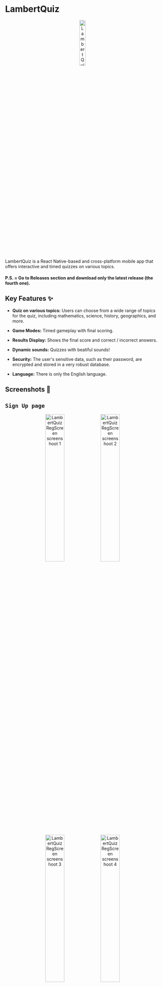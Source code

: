 # LambertQuiz

<p align="center">
<img  title="LambertQuiz Logo"  alt="LambertQuiz Logo"  width="19.5%"  src="./assets/images/logo.png">
</p>

LambertQuiz is a React Native-based and cross-platform mobile app that offers interactive and timed quizzes on various topics.

#### P.S. = Go to Releases section and download only the latest release (the fourth one).

## Key Features ✨

-  **Quiz on various topics:** Users can choose from a wide range of topics for the quiz, including mathematics, science, history, geographics, and more.

-  **Game Modes:** Timed gameplay with final scoring.

-  **Results Display:** Shows the final score and correct / incorrect answers.

-  **Dynamic sounds:** Quizzes with beatiful sounds!

-  **Security:** The user's sensitive data, such as their password, are encrypted and stored in a very robust database.

-  **Language:** There is only the English language.

## Screenshots 📸

## `Sign Up page`

<p align="center">
<img  title="LambertQuiz RegScreen screenshoot 1"  alt="LambertQuiz RegScreen screenshoot 1"  src="https://matteolambertucci.altervista.org/lambertquiz/screenshoots/signup/signupscreen11.jpeg"  width="35%">
<img  title="LambertQuiz RegScreen screenshoot 2"  alt="LambertQuiz RegScreen screenshoot 2"  src="https://matteolambertucci.altervista.org/lambertquiz/screenshoots/signup/signupscreen22.jpeg"  width="35%">
<img  title="LambertQuiz RegScreen screenshoot 3"  alt="LambertQuiz RegScreen screenshoot 3"  src="https://matteolambertucci.altervista.org/lambertquiz/screenshoots/signup/signupscreen333.jpeg"  width="35%">
<img  title="LambertQuiz RegScreen screenshoot 3"  alt="LambertQuiz RegScreen screenshoot 4"  src="https://matteolambertucci.altervista.org/lambertquiz/screenshoots/signup/signupscreen44.jpeg"  width="35%">
</p>

## `Sign In page`

<p align="center">
	<img  title="LambertQuiz LoginScreen screenshoot 1"  alt="LambertQuiz LoginScreen screenshoot 1"  src="https://matteolambertucci.altervista.org/lambertquiz/screenshoots/signin/signinscreen11.jpeg"  width="32.75%">
	<img  title="LambertQuiz LoginScreen screenshoot 2"  alt="LambertQuiz LoginScreen screenshoot 2"  src="https://matteolambertucci.altervista.org/lambertquiz/screenshoots/signin/signinscreen22.jpeg"  width="32.75%">
	<img  title="LambertQuiz LoginScreen screenshoot 3"  alt="LambertQuiz LoginScreen screenshoot 3"  src="https://matteolambertucci.altervista.org/lambertquiz/screenshoots/signin/signinscreen33.jpeg"  width="32.75%">
</p>

## `Home page`

<p align="center">
	<img  title="LambertQuiz HomeScreen screenshoot 1"  alt="LambertQuiz HomeScreen screenshoot 1"  src="https://matteolambertucci.altervista.org/lambertquiz/screenshoots/home/homescreen1.jpeg"  width="32.75%">
	<img  title="LambertQuiz HomeScreen screenshoot 2"  alt="LambertQuiz HomeScreen screenshoot 2"  src="https://matteolambertucci.altervista.org/lambertquiz/screenshoots/home/homescreen2.jpeg"  width="32.75%">
	<img  title="LambertQuiz HomeScreen screenshoot 3"  alt="LambertQuiz HomeScreen screenshoot 3"  src="https://matteolambertucci.altervista.org/lambertquiz/screenshoots/home/homescreen3.jpeg"  width="32.75%">
</p>

## `Play Quiz page`

<p align="center">
	<img  title="LambertQuiz PlayQuizScreen screenshoot 1"  alt="LambertQuiz PlayQuizScreen screenshoot 1"  src="https://matteolambertucci.altervista.org/lambertquiz/screenshoots/playquiz/playquizscreen11.jpeg"  width="32.75%">
<img  title="LambertQuiz PlayQuizScreen screenshoot 2"  alt="LambertQuiz PlayQuizScreen screenshoot 2"  src="https://matteolambertucci.altervista.org/lambertquiz/screenshoots/playquiz/playquizscreen222.jpeg"  width="32.75%">
<img  title="LambertQuiz PlayQuizScreen screenshoot 3"  alt="LambertQuiz PlayQuizScreen screenshoot 3"  src="https://matteolambertucci.altervista.org/lambertquiz/screenshoots/playquiz/playquizscreen333.jpeg"  width="32.75%">

</p>

## `Account page`

<p align="center"> 
<img  title="LambertQuiz AccountScreen screenshoot 1"  alt="LambertQuiz AccountScreen screenshoot 1"  src="https://matteolambertucci.altervista.org/lambertquiz/screenshoots/account/accountscreen1.jpeg"  width="35%">
<img  title="LambertQuiz AccountScreen screenshoot 2"  alt="LambertQuiz AccountScreen screenshoot 2"  src="https://matteolambertucci.altervista.org/lambertquiz/screenshoots/account/accountscreen22.jpeg"  width="35%">
<img  title="LambertQuiz AccountScreen screenshoot 3"  alt="LambertQuiz AccountScreen screenshoot 3"  src="https://matteolambertucci.altervista.org/lambertquiz/screenshoots/account/accountscreen3.jpeg"  width="35%">
<img  title="LambertQuiz AccountScreen screenshoot 4"  alt="LambertQuiz AccountScreen screenshoot 4"  src="https://matteolambertucci.altervista.org/lambertquiz/screenshoots/account/accountscreen4.jpeg"  width="35%">
</p>

## `Help page`

<p align="center">
	<img  title="LambertQuiz HelpScreen screenshoot 1"  alt="LambertQuiz HelpScreen screenshoot 1"  src="https://matteolambertucci.altervista.org/lambertquiz/screenshoots/help/helpscreen1.jpeg"  width="35%">
<img  title="LambertQuiz HelpScreen screenshoot 2"  alt="LambertQuiz HelpScreen screenshoot 2"  src="https://matteolambertucci.altervista.org/lambertquiz/screenshoots/help/helpscreen2.jpeg"  width="35%">
</p>

## `Stats page`

<p align="center"> 
	<img  title="LambertQuiz StatsScreen screenshoot 1"  alt="LambertQuiz StatsScreen screenshoot 1"  src="https://matteolambertucci.altervista.org/lambertquiz/screenshoots/stats/statsscreen11.gif"  width="35%">
	<img  title="LambertQuiz StatsScreen screenshoot 2"  alt="LambertQuiz StatsScreen screenshoot 2"  src="https://matteolambertucci.altervista.org/lambertquiz/screenshoots/stats/statsscreen22.jpeg"  width="35%">
	<img  title="LambertQuiz StatsScreen screenshoot 3"  alt="LambertQuiz StatsScreen screenshoot 3"  src="https://matteolambertucci.altervista.org/lambertquiz/screenshoots/stats/statscreen33.jpeg"  width="35%">
	<img  title="LambertQuiz StatsScreen screenshoot 4"  alt="LambertQuiz StatsScreen screenshoot 4"  src="https://matteolambertucci.altervista.org/lambertquiz/screenshoots/stats/statsscreen44.jpeg"  width="35%">
</p>

## Installation 🚀 and usage⚡

### Requirements

-  Node.js

-  React Native

-  NPM or Yarn

### Installation Instructions

1. Clone the repository:

```bash
git clone https://github.com/MattDEV02/LambertQuiz.git
```

2. Navigate to the project directory:

```bash
cd LambertQuiz
```

3. Install dependencies:

```bash
npm install

# or using yarn

# yarn install
```

4. Start the application:

```bash
npm  start

# or using yarn

# yarn start
```

**P.S. = You can do both third and fourth step with "my comand script":**

```bash
npm run all
```

## Some code examples

### `App.js`

```javascript
import React, { useState, useEffect } from "react";
import "react-native-gesture-handler";
import { NavigationContainer } from "@react-navigation/native";
import { RootSiblingParent } from "react-native-root-siblings";
import AuthStackNavigator from "./navigators/AuthStackNavigator";
import AppStackNavigator from "./navigators/AppStackNavigator";
import { supabase } from "./app/lib/supabase-client";
import { validateObject } from "./utils/validators";

const App = () => {
	const [session, setSession] = useState(null);

	useEffect(() => {
		supabase.auth
			.getSession()
			.then(({ data: { session } }) => {
				setSession(session);
			})
			.catch((error) => console.error(error));

		supabase.auth.onAuthStateChange(async (_event, session) => {
			console.log(_event); //  INITIAL_SESSION / SIGNED_IN / SIGNED_OUT
			setSession(session);
		});
	}, []);
	return (
		<RootSiblingParent>
			<NavigationContainer>
				{validateObject(session) && validateObject(session.user) ? (
					<AppStackNavigator sessionUser={session.user} />
				) : (
					<AuthStackNavigator />
				)}
			</NavigationContainer>
		</RootSiblingParent>
	);
};

export default App;
```

### `HomeScreen.js`

```javascript
import React, { useState, useEffect } from "react";
import {
	View,
	Text,
	SafeAreaView,
	FlatList,
	ScrollView,
	StyleSheet,
} from "react-native";
import { supabase } from "../app/lib/supabase-client";
import Quiz from "../components/screens/HomeScreen/Quiz";
import FormInput from "../components/shared/FormInput";
import { COLORS } from "../constants/theme";
import {
	validateObject,
	validateString,
	validateArray,
} from "../utils/validators";
import { playClickSound } from "../utils/sounds";

const HomeScreen = ({ navigation, route }) => {
	const user = route.params.user;

	const [quizzes, setQuizzes] = useState([]);
	const [quiz, setQuiz] = useState("");
	const [searching, setSearching] = useState(false);
	const [refreshing, setRefreshing] = useState(false);

	useEffect(() => {
		const getQuizzes = async () => {
			setRefreshing(true);
			const { data, error } = await supabase
				.from("quizzes")
				.select()
				.order("category");
			if (validateObject(error)) {
				console.error(error);
				setRefreshing(false);
			} else if (validateArray(data, 1)) {
				setQuizzes(data);
			}
			setRefreshing(false);
		};

		const getQuizzesWithSearching = async () => {
			setRefreshing(true);
			const { data, error } = await supabase.rpc("get_searched_quizzes", {
				quiz_category: quiz,
			});
			if (validateObject(error)) {
				console.error(error);
				setRefreshing(false);
			} else if (validateArray(data, 0)) {
				setQuizzes(data);
			} else if (!validateString(quiz)) {
				setSearching(false);
				getQuizzes();
			}
			setRefreshing(false);
		};

		searching ? getQuizzesWithSearching() : getQuizzes();
	}, [quiz]);

	const handleOnPlayPress = async (quiz_id) => {
		await playClickSound();
		navigation.setParams({ quizId: quiz_id });
		navigation.navigate("Play Quiz page", {
			quizId: quiz_id,
			openedQuiz: true,
		});
	};

	return (
		<SafeAreaView
			style={{
				flex: 1,
				backgroundColor: COLORS.background,
				position: "relative",
			}}
		>
			{/* TOP BAR */}
			<ScrollView
				style={{
					marginBottom: 6.75,
				}}
			>
				<View>
					{/* Welcome title */}
					<View
						style={{
							...styles.container,
							marginTop: 27.5,
						}}
					>
						<Text style={{ ...styles.text, fontSize: 29 }}>
							Welcome{" "}
							{validateObject(user) && validateString(user.username)
								? user.username
								: null}{" "}
							!
						</Text>
					</View>

					{/* Quiz search form */}
					<View style={styles.container}>
						<FormInput
							placeholderText={"Search for a Quiz"}
							value={quiz}
							maxLength={15}
							autoComplete={"name"}
							autoCorrect={true}
							inputMode={"text"}
							keyboardType={"default"}
							inputError={false}
							inputSuccess={false}
							onChangeText={(quiz) => {
								setQuiz(quiz);
								setSearching(true);
							}}
							style={{ width: "89.5%" }}
							inputStyle={{
								marginTop: 7.5,
								marginBottom: 5,
								paddingVertical: 15,
								backgroundColor: COLORS.white,
								borderWidth: 0.35,
								borderColor: COLORS.secondary,
								borderRadius: 12,
								fontSize: 16,
							}}
						/>
					</View>
					{/* Quiz list */}
					<View style={{ marginBottom: 20 }}>
						{validateArray(quizzes, 1) ? (
							<FlatList
								data={quizzes}
								scrollEnabled={false}
								onRefresh={() => undefined}
								refreshing={refreshing}
								showsVerticalScrollIndicator={false}
								keyExtractor={(item) => item.quiz_id}
								renderItem={({ item: quiz }) => (
									<Quiz
										quiz={quiz}
										handleOnPlayPress={() =>
											handleOnPlayPress(quiz.quiz_id)
										}
									/>
								)}
							/>
						) : searching ? (
							<View style={{ ...styles.container, marginTop: 47 }}>
								<Text style={{ ...styles.text, color: "#EF0909" }}>
									NO Quizzes found.
								</Text>
							</View>
						) : null}
					</View>
				</View>
			</ScrollView>
		</SafeAreaView>
	);
};

const styles = StyleSheet.create({
	container: {
		flexDirection: "row",
		alignItems: "center",
		justifyContent: "center",
	},
	text: {
		fontSize: 26.5,
		color: COLORS.black,
		fontWeight: "bold",
	},
});

export default HomeScreen;
```

### `HelpScreen.js`

```javascript
import React from "react";
import { SafeAreaView, ScrollView } from "react-native";
import AccordionItem from "../components/screens/HelpScreen/AccordionItem";
import HelpFooter from "../components/screens/HelpScreen/HelpFooter";
import { appName, questionsNumber } from "../constants/theme";
import { passwordMaxLength } from "../constants/fieldsConstants";

const HelpScreen = () => {
	const accordionList = [
		{
			question: "",
			response: "",
		},
	];
	return (
		<SafeAreaView>
			<ScrollView>
				{accordionList.map((item, index) => (
					<AccordionItem
						question={item.question}
						response={item.response}
						key={index}
					/>
				))}
				<HelpFooter />
			</ScrollView>
		</SafeAreaView>
	);
};

export default HelpScreen;
```

## Author ©️

Made with ❤️ and a lot of hard work 🏋️‍♂️ by:

-  **Matteo Lambertucci (matricola 578219, Roma TRE)**

   -  [GitHub Profile (MattDEV02)](https://github.com/MattDEV02)

   -  [Linkedin Profile](https://www.linkedin.com/in/matteo-lambertucci-134073211)

   -  [Instagram Profile (_matte.02_)](https://www.instagram.com/_matte.02_/)

   -  [Moodle Profile](https://ingegneriacivileinformaticatecnologieaeronautiche.el.uniroma3.it/user/profile.php?id=5522)

   -  [mat.lambertucci@stud.uniroma3.it](mat.lambertucci@stud.uniroma3.it)

   -  [matteolambertucci3@gmail.com](matteolambertucci3@gmail.com)

I am the only author of this beatiful app 😉

## Technologies used 🧑‍💻

-  **Javascript ES6**

-  **React native 0.72.6**

-  **NodeJS 20.4.0**

-  **NPM 9.7.2**

-  **PostgreSQL 16.0**

-  **Visual Studio Code 1.85**

-  **Supabase 1.0**

-  **Altervista hosting**

-  **Bootstrap 5**

-  **HTML 5**

-  **CSS 4.15**

-  **Windows 11**

## Project structure 🏠

-  **`src/`**: The main folder for the application source code.

   -  **`src/components/`**: Contains all reusable components of the application.

   -  **`src/screens/`**: Primary screens of the application, each associated with specific functionalities.

   -  **`src/navigators/`**: Configuration and management of application navigation, using React Navigation or a similar library.

   -  **`src/utils/`**: Utility functions, or helpers used across multiple parts of the code.

   -  **`src/constants/`**: Utility constants, or helpers used across multiple parts of the code.

   -  **`src/App.js`**: The main component of this project, it gets rendered in the index.js file (see below).

-  **`assets/`**: Images, fonts, or other multimedia assets used in the application.

-  **`index.js`**: The main entry of this project.

-  **`lambertquiz.sql`**: A SQL (PostGreSQL) script file that allows to create the database that I used for this App.

-  **`package.json`**: JSON metadata file that to define various properties and configurations related to the project, including its dependencies, scripts, version information, and other metadata.

-  **`README.md`**: Markdown documentation of this project.

## Sources 🤝

-  [Wikipedia](https://it.wikipedia.org/wiki/Pagina_principale)

-  [Il Messaggero](https://www.ilmessaggero.it/)

-  [The New York Times](https://www.nytimes.com/)

-  [Francia Turismo](www.franciaturismo.net)

-  [The Sun](https://www.thesun.co.uk/)

## ER Model 🔢

<img title="LambertQuiz ER model" alt="LambertQuiz ER model" src="https://matteolambertucci.altervista.org/lambertquiz/planning/ER_model3.jpeg" width="100%">

## Relational model 🔣

<img title="LambertQuiz Relational model" alt="LambertQuiz Relational model" src="https://matteolambertucci.altervista.org/lambertquiz/planning/relational_model3.jpeg" width="100%">

## BCNF functional dependencies 👨‍🎓

<img title="LambertQuiz Functional dependencies BCNF" alt="LambertQuiz Relational model" src="https://matteolambertucci.altervista.org/lambertquiz/planning/functional_dependencies.jpeg" width="100%">

## License 🗒️

This project is licensed under the MIT License - see the [LICENSE](LICENSE) file for more details.
